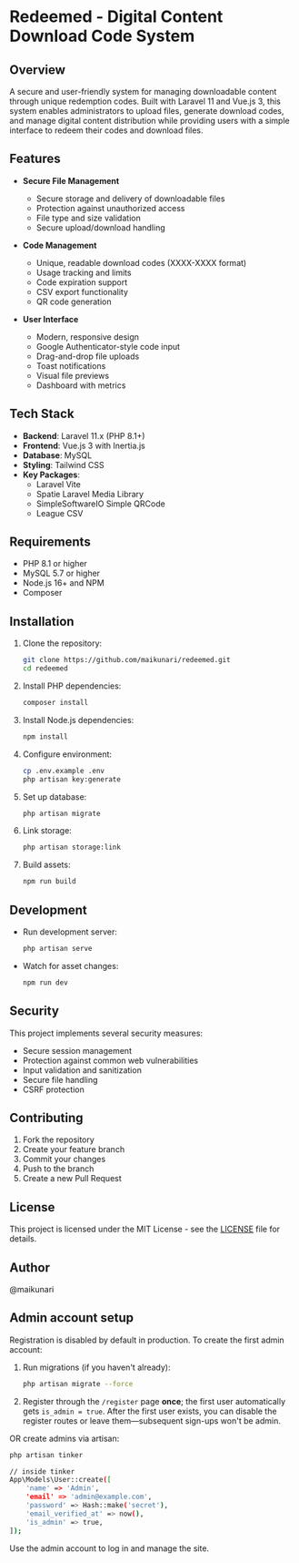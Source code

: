 # Redeemed - Digital Content Download Code System

## Overview
A secure and user-friendly system for managing downloadable content through unique redemption codes. Built with Laravel 11 and Vue.js 3, this system enables administrators to upload files, generate download codes, and manage digital content distribution while providing users with a simple interface to redeem their codes and download files.

## Features
- **Secure File Management**
  - Secure storage and delivery of downloadable files
  - Protection against unauthorized access
  - File type and size validation
  - Secure upload/download handling

- **Code Management**
  - Unique, readable download codes (XXXX-XXXX format)
  - Usage tracking and limits
  - Code expiration support
  - CSV export functionality
  - QR code generation

- **User Interface**
  - Modern, responsive design
  - Google Authenticator-style code input
  - Drag-and-drop file uploads
  - Toast notifications
  - Visual file previews
  - Dashboard with metrics

## Tech Stack
- **Backend**: Laravel 11.x (PHP 8.1+)
- **Frontend**: Vue.js 3 with Inertia.js
- **Database**: MySQL
- **Styling**: Tailwind CSS
- **Key Packages**:
  - Laravel Vite
  - Spatie Laravel Media Library
  - SimpleSoftwareIO Simple QRCode
  - League CSV

## Requirements
- PHP 8.1 or higher
- MySQL 5.7 or higher
- Node.js 16+ and NPM
- Composer

## Installation
1. Clone the repository:
   ```bash
   git clone https://github.com/maikunari/redeemed.git
   cd redeemed
   ```

2. Install PHP dependencies:
   ```bash
   composer install
   ```

3. Install Node.js dependencies:
   ```bash
   npm install
   ```

4. Configure environment:
   ```bash
   cp .env.example .env
   php artisan key:generate
   ```

5. Set up database:
   ```bash
   php artisan migrate
   ```

6. Link storage:
   ```bash
   php artisan storage:link
   ```

7. Build assets:
   ```bash
   npm run build
   ```

## Development
- Run development server:
  ```bash
  php artisan serve
  ```
- Watch for asset changes:
  ```bash
  npm run dev
  ```

## Security
This project implements several security measures:
- Secure session management
- Protection against common web vulnerabilities
- Input validation and sanitization
- Secure file handling
- CSRF protection

## Contributing
1. Fork the repository
2. Create your feature branch
3. Commit your changes
4. Push to the branch
5. Create a new Pull Request

## License
This project is licensed under the MIT License - see the [LICENSE](LICENSE) file for details.

## Author
@maikunari 

## Admin account setup

Registration is disabled by default in production. To create the first admin account:

1. Run migrations (if you haven't already):
   ```bash
   php artisan migrate --force
   ```
2. Register through the `/register` page **once**; the first user automatically gets `is_admin = true`.
   After the first user exists, you can disable the register routes or leave them—subsequent sign-ups won't be admin.

OR create admins via artisan:

```bash
php artisan tinker

// inside tinker
App\Models\User::create([
    'name' => 'Admin',
    'email' => 'admin@example.com',
    'password' => Hash::make('secret'),
    'email_verified_at' => now(),
    'is_admin' => true,
]);
```

Use the admin account to log in and manage the site. 
